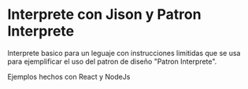 # Interprete con Jison y Patron Interprete
Interprete basico para un leguaje con instrucciones limitidas que se usa para ejemplificar el uso
del patron de diseño "Patron Interprete".

Ejemplos hechos con React y NodeJs